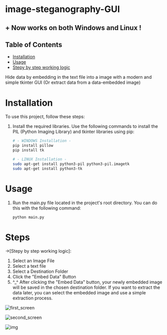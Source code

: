 # image-steganography-GUI
## + Now works on both Windows and Linux !
## Table of Contents
- [Installation](#installation)
- [Usage](#usage)
- [Stepy by step working logic](#steps)
  
Hide data by embedding in the text file into a image with a modern and simple tkinter GUI
(Or extract data from a data-embedded image)

# Installation

To use this project, follow these steps:

1. Install the required libraries. Use the following commands to install the PIL (Python Imaging Library) and tkinter libraries using pip:

   ```bash
   # - WINDOWS Installation -
   pip install pillow
   pip install tk

   # - LINUX Installation -
   sudo apt-get install python3-pil python3-pil.imagetk
   sudo apt-get install python3-tk

# Usage
1. Run the main.py file located in the project's root directory. You can do this with the following command:
   ```bash
   python main.py

# Steps
->[Stepy by step working logic]:
1. Select an Image File
2. Select a text file
3. Select a Destination Folder
4. Click the "Embed Data" Button
5. ^_^ After clicking the "Embed Data" button, your newly embedded image will be saved in the chosen destination folder. If you want to extract the data later, you can select the embedded image and use a simple extraction process.

![first_screen](https://user-images.githubusercontent.com/101993364/200196667-0f6a0777-24a7-4831-a6ab-bb59abff38a6.png)

![second_screen](https://user-images.githubusercontent.com/101993364/200196811-3280b863-334e-4e96-a883-5eed2f9cf463.png)

![img](https://user-images.githubusercontent.com/101993364/200428001-8cb82509-6221-427d-9537-615accbef44f.jpeg)
